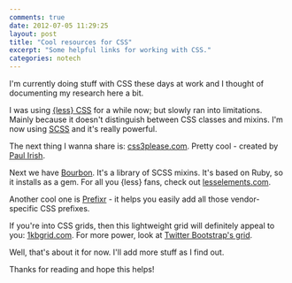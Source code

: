 ```yaml
---
comments: true
date: 2012-07-05 11:29:25
layout: post
title: "Cool resources for CSS"
excerpt: "Some helpful links for working with CSS."
categories: notech
---
```


I'm currently doing stuff with CSS these days at work and I thought of documenting my research here a bit.

I was using [{less} CSS](http://lesscss.org/) for a while now; but slowly ran into limitations. Mainly because it doesn't distinguish between CSS classes and mixins. I'm now using [SCSS](http://sass-lang.com) and it's really powerful.

The next thing I wanna share is: [css3please.com](http://css3please.com). Pretty cool - created by [Paul Irish](http://paulirish.com).

Next we have [Bourbon](https://github.com/thoughtbot/bourbon). It's a library of SCSS mixins. It's based on Ruby, so it installs as a gem. For all you {less} fans, check out [lesselements.com](http://lesselements.com).

Another cool one is [Prefixr](http://prefixr.com) - it helps you easily add all those vendor-specific CSS prefixes.

If you're into CSS grids, then this lightweight grid will definitely appeal to you: [1kbgrid.com](http://1kbgrid.com/). For more power, look at [Twitter Bootstrap's grid](http://twitter.github.com/bootstrap/scaffolding.html#gridSystem).

Well, that's about it for now. I'll add more stuff as I find out.

Thanks for reading and hope this helps!
